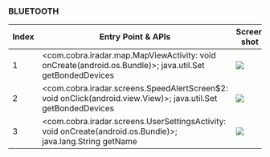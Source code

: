 ### BLUETOOTH
| Index | Entry Point & APIs | Screen shot | Resource id | Label |
| ------------- | ------------- | ------------- |-------------|-------------|
| 1 | <com.cobra.iradar.map.MapViewActivity: void onCreate(android.os.Bundle)>; java.util.Set getBondedDevices | ![](D:\COSMOS\output\py\Play_win8\Travel_Local\com.cobra.iradar\com.cobra.iradar.map.MapViewActivity.png) |  | D |
| 2 | <com.cobra.iradar.screens.SpeedAlertScreen$2: void onClick(android.view.View)>; java.util.Set getBondedDevices | ![](D:\COSMOS\output\py\Play_win8\Travel_Local\com.cobra.iradar\com.cobra.iradar.screens.SpeedAlertScreen.png) |  | T |
| 3 | <com.cobra.iradar.screens.UserSettingsActivity: void onCreate(android.os.Bundle)>; java.lang.String getName | ![](D:\COSMOS\output\py\Play_win8\Travel_Local\com.cobra.iradar\com.cobra.iradar.screens.UserSettingsActivity.png) |  | T |
